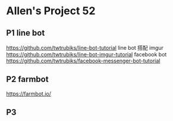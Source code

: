 # Allen's Project 52

## P1 line bot
https://github.com/twtrubiks/line-bot-tutorial
line bot 搭配 imgur
https://github.com/twtrubiks/line-bot-imgur-tutorial
facebook bot
https://github.com/twtrubiks/facebook-messenger-bot-tutorial


## P2 farmbot
https://farmbot.io/

## P3

#
